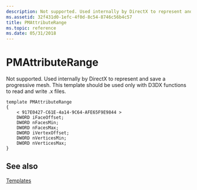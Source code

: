 ```yaml
---
description: Not supported. Used internally by DirectX to represent and save a progressive mesh. This template should be used only with D3DX functions to read and write .x files.
ms.assetid: 32f431d0-1efc-4f0d-8c54-8746c56b4c57
title: PMAttributeRange
ms.topic: reference
ms.date: 05/31/2018
---
```


# PMAttributeRange

Not supported. Used internally by DirectX to represent and save a progressive mesh. This template should be used only with D3DX functions to read and write .x files.

``` syntax
template PMAttributeRange
{
    < 917E0427-C61E-4a14-9C64-AFE65F9E9844 >
    DWORD iFaceOffset;
    DWORD nFacesMin;
    DWORD nFacesMax;
    DWORD iVertexOffset;
    DWORD nVerticesMin;
    DWORD nVerticesMax;
} 
```

## See also

<dl> <dt>

[Templates](dx9-graphics-reference-x-file-format-templates.md)
</dt> </dl>

 

 




